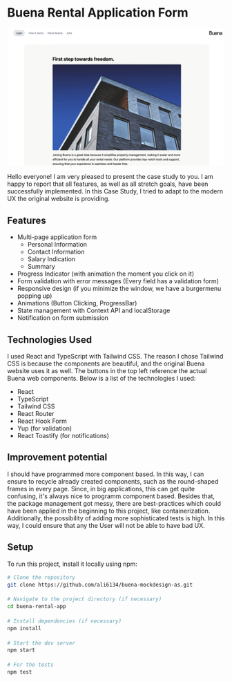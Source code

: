 # Buena Rental Application Form

![Buena Logo](./src/assets/Start.png)


Hello everyone!
I am very pleased to present the case study to you. I am happy to report that all features, as well as all stretch goals, have been successfully implemented. In this Case Study, I tried to adapt to the modern UX the original website is providing.

## Features

- Multi-page application form
  - Personal Information
  - Contact Information
  - Salary Indication
  - Summary
- Progress Indicator (with animation the moment you click on it)
- Form validation with error messages (Every field has a validation form)
- Responsive design (if you minimize the window, we have a burgermenu popping up)
- Animations (Button Clicking, ProgressBar)
- State management with Context API and localStorage
- Notification on form submission

## Technologies Used
I used React and TypeScript with Tailwind CSS. 
The reason I chose Tailwind CSS is because the components are beautiful, and the original Buena website uses it as well. The buttons in the top left reference the actual Buena web components. Below is a list of the technologies I used:

- React
- TypeScript
- Tailwind CSS
- React Router
- React Hook Form
- Yup (for validation)
- React Toastify (for notifications)

## Improvement potential
I should have programmed more component based. In this way, I can ensure to recycle already created components, such as the round-shaped frames in every page. Since, in big applications, this can get quite confusing, it's always nice to programm component based. Besides that, the package management got messy, there are best-practices which could have been applied in the beginning to this project, like containerization. Additionally, the possibility of adding more sophisticated tests is high. In this way, I could ensure that any the User will not be able to have bad UX. 

## Setup

To run this project, install it locally using npm:

```bash
# Clone the repository
git clone https://github.com/ali6134/buena-mockdesign-as.git

# Navigate to the project directory (if necessary)
cd buena-rental-app

# Install dependencies (if necessary)
npm install

# Start the dev server
npm start

# For the tests
npm test